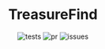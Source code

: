 

<h1 align="center">TreasureFind</h1>

<p align="center">
<img src="https://github.com/eddyspaghette/TreasureFind/actions/workflows/android.yml/badge.svg" alt="tests">
<img src="https://img.shields.io/github/issues-pr/eddyspaghette/Treasurefind" alt="pr">
<img src="https://img.shields.io/github/issues/eddyspaghette/TreasureFind" alt="issues">
</p>

